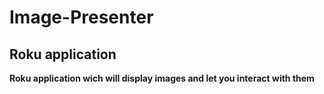 # Image-Presenter

## Roku application

__Roku application wich will display images and let you interact with them__
